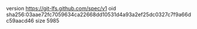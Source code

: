 version https://git-lfs.github.com/spec/v1
oid sha256:03aae72fc7059634ca22668dd10531d4a93a2ef25dc0327c7f9a66dc59aacd46
size 5985
